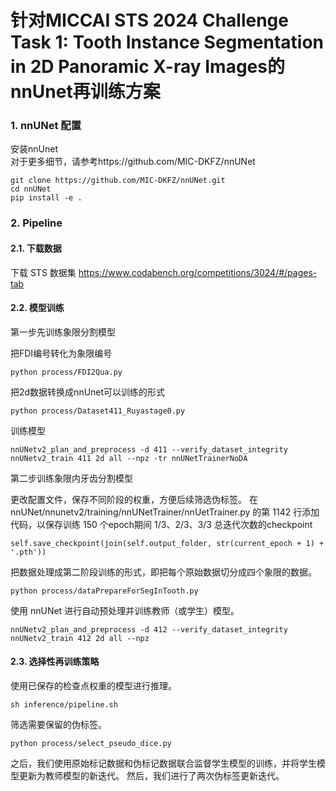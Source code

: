 # 针对MICCAI STS 2024 Challenge Task 1: Tooth Instance Segmentation in 2D Panoramic X-ray Images的nnUnet再训练方案

### 1. nnUNet 配置
安装nnUnet  
对于更多细节，请参考https://github.com/MIC-DKFZ/nnUNet  
```
git clone https://github.com/MIC-DKFZ/nnUNet.git
cd nnUNet
pip install -e .
```
### 2. Pipeline 
#### 2.1. 下载数据
下载 STS 数据集 https://www.codabench.org/competitions/3024/#/pages-tab

#### 2.2. 模型训练
第一步先训练象限分割模型

把FDI编号转化为象限编号
```
python process/FDI2Qua.py
```
把2d数据转换成nnUnet可以训练的形式
```
python process/Dataset411_Ruyastage0.py
```
训练模型
```
nnUNetv2_plan_and_preprocess -d 411 --verify_dataset_integrity
nnUNetv2_train 411 2d all --npz -tr nnUNetTrainerNoDA
```

第二步训练象限内牙齿分割模型

更改配置文件，保存不同阶段的权重，方便后续筛选伪标签。
在 nnUNet/nnunetv2/training/nnUNetTrainer/nnUetTrainer.py 的第 1142 行添加代码，以保存训练 150 个epoch期间 1/3、2/3、3/3 总迭代次数的checkpoint
```
self.save_checkpoint(join(self.output_folder, str(current_epoch + 1) + '.pth'))
```
把数据处理成第二阶段训练的形式，即把每个原始数据切分成四个象限的数据。
```
python process/dataPrepareForSegInTooth.py        
```
使用 nnUNet 进行自动预处理并训练教师（或学生）模型。
```
nnUNetv2_plan_and_preprocess -d 412 --verify_dataset_integrity
nnUNetv2_train 412 2d all --npz
```
#### 2.3. 选择性再训练策略
使用已保存的检查点权重的模型进行推理。
```
sh inference/pipeline.sh
```
筛选需要保留的伪标签。
```
python process/select_pseudo_dice.py
```
之后，我们使用原始标记数据和伪标记数据联合监督学生模型的训练，并将学生模型更新为教师模型的新迭代。
然后，我们进行了两次伪标签更新迭代。


